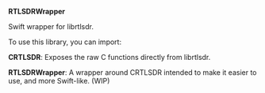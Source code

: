 **RTLSDRWrapper**

Swift wrapper for librtlsdr.

To use this library, you can import:

**CRTLSDR**: Exposes the raw C functions directly from librtlsdr.

**RTLSDRWrapper**: A wrapper around CRTLSDR intended to make it easier to use, and more Swift-like. (WIP)
